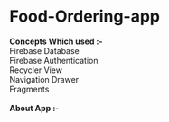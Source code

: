 # Food-Ordering-app

__Concepts Which used :-__
<br/>Firebase Database
<br/>Firebase Authentication
<br/>Recycler View
<br/>Navigation Drawer
<br/>Fragments
<br/><br/>
__About App :-__


